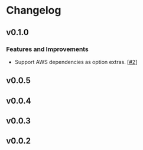 # Changelog

## v0.1.0

### Features and Improvements

- Support AWS dependencies as option extras. [[#2](https://github.com/EdgyEdgemond/web-error/2)]

## v0.0.5

## v0.0.4

## v0.0.3

## v0.0.2
